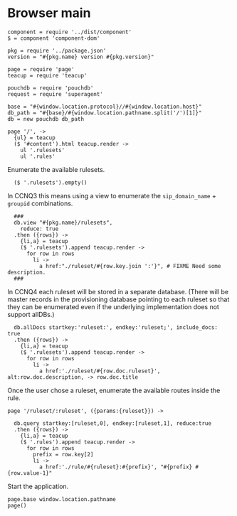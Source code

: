 Browser main
============

    component = require '../dist/component'
    $ = component 'component-dom'

    pkg = require '../package.json'
    version = "#{pkg.name} version #{pkg.version}"

    page = require 'page'
    teacup = require 'teacup'

    pouchdb = require 'pouchdb'
    request = require 'superagent'

    base = "#{window.location.protocol}//#{window.location.host}"
    db_path = "#{base}/#{window.location.pathname.split('/')[1]}"
    db = new pouchdb db_path

    page '/', ->
      {ul} = teacup
      ($ '#content').html teacup.render ->
        ul '.rulesets'
        ul '.rules'

Enumerate the available rulesets.

      ($ '.rulesets').empty()

In CCNQ3 this means using a view to enumerate the `sip_domain_name` + `groupid` combinations.

      ###
      db.view "#{pkg.name}/rulesets",
        reduce: true
      .then ({rows}) ->
        {li,a} = teacup
        ($ '.rulesets').append teacup.render ->
          for row in rows
            li ->
              a href:"./ruleset/#{row.key.join ':'}", # FIXME Need some description.
      ###

In CCNQ4 each ruleset will be stored in a separate database. (There will be master records in the provisioning database pointing to each ruleset so that they can be enumerated even if the underlying implementation does not support allDBs.)

      db.allDocs startkey:'ruleset:', endkey:'ruleset;', include_docs: true
      .then ({rows}) ->
        {li,a} = teacup
        ($ '.rulesets').append teacup.render ->
          for row in rows
            li ->
              a href:'./ruleset/#{row.doc.ruleset}', alt:row.doc.description, -> row.doc.title

Once the user chose a ruleset, enumerate the available routes inside the rule.

    page '/ruleset/:ruleset', ({params:{ruleset}}) ->

      db.query startkey:[ruleset,0], endkey:[ruleset,1], reduce:true
      .then ({rows}) ->
        {li,a} = teacup
        ($ '.rules').append teacup.render ->
          for row in rows
            prefix = row.key[2]
            li ->
              a href:'./rule/#{ruleset}:#{prefix}', "#{prefix} #{row.value-1}"

Start the application.

    page.base window.location.pathname
    page()
